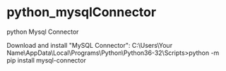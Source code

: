 # python_mysqlConnector
python Mysql Connector

Download and install "MySQL Connector":
C:\Users\Your Name\AppData\Local\Programs\Python\Python36-32\Scripts>python -m pip install mysql-connector 
